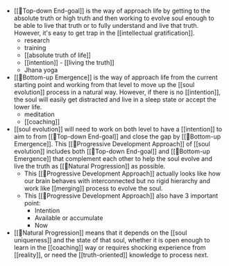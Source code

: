 - [[🌲Top-down End-goal]] is the way of approach life by getting to the absolute truth or high truth and then working to evolve soul enough to be able to live that truth or to fully understand and live that truth. However, it's easy to get trap in the [[intellectual gratification]].
    - research
    - training
    - [[absolute truth of life]] 
    - [[intention]] - [[living the truth]]
    - Jhana yoga
- [[🌲Bottom-up Emergence]] is the way of approach life from the current starting point and working from that level to move up the [[soul evolution]] process in a natural way. However, if there is no [[intention]], the soul will easily get distracted and live in a sleep state or accept the lower life.
    - meditation
    - [[coaching]]
- [[soul evolution]] will need to work on both level to have a [[intention]] to aim to from [[🌲Top-down End-goal]] and close the gap by [[🌲Bottom-up Emergence]]. This [[🌱Progressive Development Approach]] of [[soul evolution]] includes both [[🌲Top-down End-goal]] and [[🌲Bottom-up Emergence]] that complement each other to help the soul evolve and live the truth as [[🌱Natural Progression]] as possible.
    - This [[🌱Progressive Development Approach]] actually looks like how our brain behaves with interconnected but no rigid hierarchy and work like [[merging]] process to evolve the soul.
    - This [[🌱Progressive Development Approach]] also have 3 important point:
        - Intention
        - Available or accumulate
        - Now
- [[🌱Natural Progression]] means that it depends on the [[soul uniqueness]] and the state of that soul, whether it is open enough to learn in the [[coaching]] way or requires shocking experience from [[reality]], or need the [[truth-oriented]] knowledge to process next.
